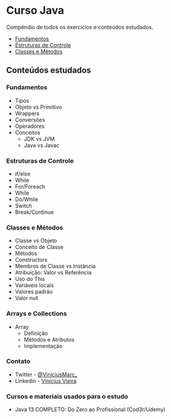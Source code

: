 # Curso Java
Compêndio de todos os exercícios e conteúdos estudados.

* [Fundamentos](#fundamentos)
* [Estruturas de Controle](#estruturas-de-controle)
* [Classes e Métodos](#classes-e-métodos)

## Conteúdos estudados
### Fundamentos
* Tipos
* Objeto vs Primitivo
* Wrappers
* Conversões
* Operadores
* Conceitos        
  * JDK vs JVM
  * Java vs Javac
### Estruturas de Controle
* if/else
* While
* For/Foreach
* While
* Do/While
* Switch
* Break/Continue

### Classes e Métodos
* Classe vs Objeto
* Conceito de Classe
* Métodos
* Constructors
* Membros de Classe vs Instância
* Atribuição: Valor vs Referência
* Uso do This
* Variáveis locais
* Valores padrão
* Valor null

### Arrays e Collections
* Array
  * Definição
  * Métodos e Atributos
  * Implementação
   
### Contato
* Twitter - [@ViniciusMarc_](https://twitter.com/ViniciusMarc_)
* Linkedin - [Vinícius Vieira](https://www.linkedin.com/in/vinícius-vieira-0712251a3)

### Cursos e materiais usados para o estudo
* Java 13 COMPLETO: Do Zero ao Profissional (Cod3r/Udemy)